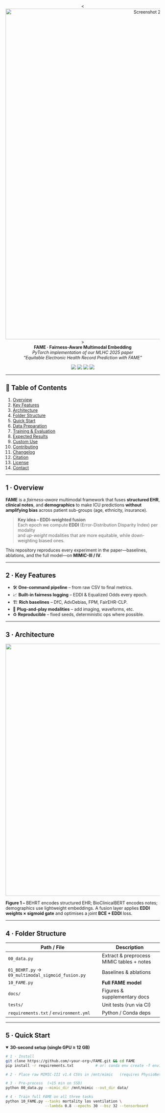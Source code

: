 <!-- ==================================================================== -->
<!--  README for FAME: Fairness-Aware Multimodal Embedding                -->
<!-- ==================================================================== -->

<p align="center">
  <<img width="1075" alt="Screenshot 2025-07-07 at 3 07 03 PM" src="https://github.com/user-attachments/assets/b3f603fa-b594-4723-bf5f-d8a5bacbf384" />
><br>
  <b>FAME · Fairness-Aware Multimodal Embedding</b><br>
  <i>PyTorch implementation of our MLHC 2025 paper<br>
     “Equitable Electronic Health Record Prediction with FAME”</i>
</p>

<p align="center">
  <a href="https://arxiv.org/abs/2506.13104"><img src="https://img.shields.io/badge/arXiv-2506.13104-b31b1b"></a>
  <a href="https://github.com/<your-org>/FAME/actions"><img src="https://github.com/<your-org>/FAME/workflows/CI/badge.svg"></a>
  <a href="LICENSE"><img src="https://img.shields.io/badge/license-MIT-green"></a>
  <a href="https://pytorch.org"><img src="https://img.shields.io/badge/PyTorch-2.1%20%2B-ee4c2c"></a>
</p>

---

## 📜 Table of Contents
1. [Overview](#overview)  
2. [Key Features](#key-features)  
3. [Architecture](#architecture)  
4. [Folder Structure](#folder-structure)  
5. [Quick Start](#quick-start)  
6. [Data Preparation](#data-preparation)  
7. [Training & Evaluation](#training--evaluation)  
8. [Expected Results](#expected-results)  
9. [Custom Use](#custom-use)  
10. [Contributing](#contributing)  
11. [Changelog](#changelog)  
12. [Citation](#citation)  
13. [License](#license)  
14. [Contact](#contact)  

---

## 1 · Overview
**FAME** is a *fairness-aware* multimodal framework that fuses **structured EHR**, **clinical notes**, and **demographics** to make ICU predictions **without amplifying bias** across patient sub-groups (age, ethnicity, insurance).

> **Key idea – EDDI-weighted fusion**  
> Each epoch we compute **EDDI** (Error-Distribution Disparity Index) per modality  
> and *up-weight* modalities that are more equitable, while down-weighting biased ones.

This repository reproduces every experiment in the paper—baselines, ablations, and the full model—on **MIMIC-III / IV**.

---

## 2 · Key Features
* 🛠 **One-command pipeline** – from raw CSV to final metrics.  
* 📈 **Built-in fairness logging** – EDDI & Equalized Odds every epoch.  
* 🏗 **Rich baselines** – DfC, AdvDebias, FPM, FairEHR-CLP.  
* 🔌 **Plug-and-play modalities** – add imaging, waveforms, etc.  
* ♻ **Reproducible** – fixed seeds, deterministic ops where possible.

---

## 3 · Architecture
<p align="center">
  <img src="docs/figures/fame_architecture.png" width="820">
</p>

**Figure 1 –** BEHRT encodes structured EHR; BioClinicalBERT encodes notes;  
demographics use lightweight embeddings. A fusion layer applies **EDDI weights × sigmoid gate** and optimises a joint **BCE + EDDI** loss.

---

## 4 · Folder Structure

| Path / File | Description |
|-------------|-------------|
| `00_data.py` | Extract & preprocess MIMIC tables + notes |
| `01_BEHRT.py` → `09_multimodal_sigmoid_fusion.py` | Baselines & ablations |
| `10_FAME.py` | **Full FAME model** |
| `docs/` | Figures & supplementary docs |
| `tests/` | Unit tests (run via CI) |
| `requirements.txt` / `environment.yml` | Python / Conda deps |

---

## 5 · Quick Start
<details open>
<summary><b>30-second setup (single GPU ≥ 12 GB)</b></summary>

```bash
# 1 · Install
git clone https://github.com/<your-org>/FAME.git && cd FAME
pip install -r requirements.txt          # or: conda env create -f environment.yml

# 2 · Place raw MIMIC-III v1.4 CSVs in /mnt/mimic   (requires PhysioNet credential)

# 3 · Pre-process  (≈15 min on SSD)
python 00_data.py --mimic_dir /mnt/mimic --out_dir data/

# 4 · Train full FAME on all three tasks
python 10_FAME.py --tasks mortality los ventilation \
                  --lambda 0.8 --epochs 30 --bsz 32 --tensorboard
